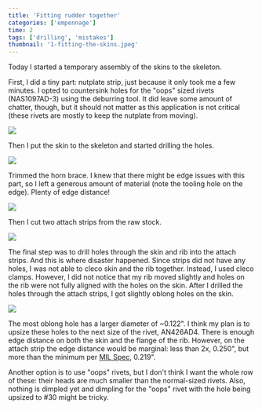 ```yaml
---
title: 'Fitting rudder together'
categories: ['empennage']
time: 2
tags: ['drilling', 'mistakes']
thumbnail: '1-fitting-the-skins.jpeg'
---
```


Today I started a temporary assembly of the skins to the skeleton.

<!-- more -->

First, I did a tiny part: nutplate strip, just because it only took me a few minutes. I opted to countersink holes for the "oops" sized rivets (NAS1097AD-3) using the deburring tool. It did leave some amount of chatter, though, but it should not matter as this application is not critical (these rivets are mostly to keep the nutplate from moving).

![](0-tiny-nutplate.jpeg)

Then I put the skin to the skeleton and started drilling the holes.

![](1-fitting-the-skins.jpeg)

Trimmed the horn brace. I knew that there might be edge issues with this part, so I left a generous amount of material (note the tooling hole on the edge). Plenty of edge distance!

![](2-horn-brace.jpeg)

Then I cut two attach strips from the raw stock.

![](3-fabricated-the-attach-strips.jpeg)

The final step was to drill holes through the skin and rib into the attach strips. And this is where disaster happened. Since strips did not have any holes, I was not able to cleco skin and the rib together. Instead, I used cleco clamps. However, I did not notice that my rib moved slightly and holes on the rib were not fully aligned with the holes on the skin. After I drilled the holes through the attach strips, I got slightly oblong holes on the skin.

![](4-oblong-holes.jpeg)

The most oblong hole has a larger diameter of ~0.122". I think my plan is to upsize these holes to the next size of the rivet, AN426AD4. There is enough edge distance on both the skin and the flange of the rib. However, on the attach strip the edge distance would be marginal: less than 2x, 0.250", but more than the minimum per [MIL Spec](https://www.vansaircraft.com/wp-content/uploads/2019/02/MIL-R-47196A_MI.pdf), 0.219".

Another option is to use "oops" rivets, but I don't think I want the whole row of these: their heads are much smaller than the normal-sized rivets. Also, nothing is dimpled yet and dimpling for the "oops" rivet with the hole being upsized to #30 might be tricky.
